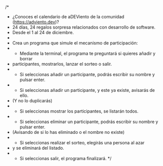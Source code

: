 /*
 * ¿Conoces el calendario de aDEViento de la comunidad (https://adviento.dev)?
 * 24 días, 24 regalos sorpresa relacionados con desarrollo de software.
 * Desde el 1 al 24 de diciembre.
 *
 * Crea un programa que simule el mecanismo de participación:
 * - Mediante la terminal, el programa te preguntará si quieres añadir y borrar
 *   participantes, mostrarlos, lanzar el sorteo o salir.
 * - Si seleccionas añadir un participante, podrás escribir su nombre y pulsar enter.
 * - Si seleccionas añadir un participante, y este ya existe, avisarás de ello.
 *   (Y no lo duplicarás)
 * - Si seleccionas mostrar los participantes, se listarán todos.
 * - Si seleccionas eliminar un participante, podrás escribir su nombre y pulsar enter.
 *   (Avisando de si lo has eliminado o el nombre no existe)
 * - Si seleccionas realizar el sorteo, elegirás una persona al azar 
 *   y se eliminará del listado.
 * - Si seleccionas salir, el programa finalizará.
 */